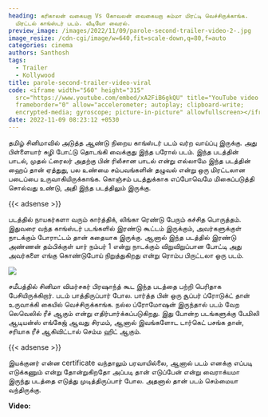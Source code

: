 ```yaml
---
heading: கரிகாலன் வகையறா Vs கோவலன் வைகையறா சும்மா மிரட்டி வெச்சிருக்காங்க.
  மிரட்டல் காங்ஸ்டர் படம். வீடியோ வைரல்.
preview_image: /images/2022/11/09/parole-second-trailer-video-2-.jpg
image_resize: /cdn-cgi/image/w=640,fit=scale-down,q=80,f=auto
categories: cinema
authors: Santhosh
tags:
  - Trailer
  - Kollywood
title: parole-second-trailer-video-viral
code: <iframe width="560" height="315"
  src="https://www.youtube.com/embed/xA2FiB6gkQU" title="YouTube video player"
  frameborder="0" allow="accelerometer; autoplay; clipboard-write;
  encrypted-media; gyroscope; picture-in-picture" allowfullscreen></iframe>
date: 2022-11-09 08:23:12 +0530
---
```



தமிழ் சினிமாவில் அடுத்த ஆண்டு நிறைய காங்ஸ்டர் படம் வர்ற வாய்ப்பு இருக்கு. அது பிள்ளையார் சுழி போட்டு தொடங்கி வைக்குது இந்த பரோல் படம்.  இந்த படத்தின் பாடல், முதல் ட்ரைலர் அதற்கு பின் ரிலீசான  பாடல் என்று எல்லாமே இந்த படத்தின் ஹைப் தான் ஏத்துது, பல உண்மை சம்பவங்களின் தழுவல் என்று ஒரு மிரட்டலான படைப்பை உருவாகியிருக்காங்க. கொஞ்சம் படத்துக்காக எப்போவெமே மிகைப்படுத்தி சொல்வது உண்டு, அதி இந்த படத்திலும் இருக்கு. 

{{< adsense >}}

படத்தில் நாயகர்களா வரும் கார்த்திக், லிங்கா ரெண்டு பேரும் கச்சித பொருத்தம். இதுவரை வந்த காங்ஸ்டர் படங்களில் இரண்டு கூட்டம் இருக்கும், அவர்களுக்குள் நாடக்கும் போராட்டம் தான் கதையாக இருக்கு. ஆனால் இந்த படத்தில் இரண்டு அண்ணன் தம்பிக்குள் யார் நம்பர் 1 என்று நாடக்கும் விறுவிறுப்பான போட்டி அது அவர்களை எங்கு கொண்டுபோய் நிறுத்துகிறது என்று ரொம்ப பிருட்டலா ஒரு படம்.

![](/images/2022/11/09/parole-second-trailer-video-1-.jpg)

சமீபத்தில் சினிமா விமர்சகர் பிரஷாந்த் கூட இந்த படத்தை பற்றி பெரிதாக பேசியிருக்கிறார். படம் பாத்திருப்பார் போல. பார்த்த பின் ஒரு சூப்பர் ப்ரோடுக்ட் தான் உருவாக்கி கையில் வெச்சிருக்காங்க. நல்ல ப்ரோமோஷன் இருந்தால் படம் வேற லெவெலில் ரீச் ஆகும் என்று எதிர்பார்க்கப்படுகிறது. இது போன்ற படங்களுக்கு பேமிலி ஆடியன்ஸ் எங்கேஜ் ஆவது சிரமம், ஆனால் இவங்களோட டார்கெட் பசங்க தான், சரியாக ரீச் ஆகிவிட்டால் செம்ம ஹிட் ஆகும்.

{{< adsense >}}

இயக்குனர் என்ன certificate வந்தாலும் பரவாயில்லை, ஆனால் படம் எனக்கு எப்படி எடுக்கணும் என்று தோன்றுகிறதோ அப்படி தான் எடுப்பேன் என்று வைராக்யமா இருந்து படத்தை எடுத்து முடித்திருப்பார் போல. அதனால் தான் படம் செம்மையா வந்திருக்கு. 

**V﻿ideo:**